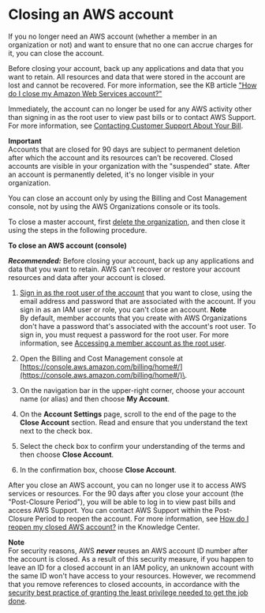 # Closing an AWS account<a name="orgs_manage_accounts_close"></a>

If you no longer need an AWS account \(whether a member in an organization or not\) and want to ensure that no one can accrue charges for it, you can close the account\. 

Before closing your account, back up any applications and data that you want to retain\. All resources and data that were stored in the account are lost and cannot be recovered\. For more information, see the KB article [ "How do I close my Amazon Web Services account?"](https://aws.amazon.com/premiumsupport/knowledge-center/close-aws-account/)

Immediately, the account can no longer be used for any AWS activity other than signing in as the root user to view past bills or to contact AWS Support\. For more information, see [Contacting Customer Support About Your Bill](https://docs.aws.amazon.com/awsaccountbilling/latest/aboutv2/billing-get-answers.html)\.

**Important**  
Accounts that are closed for 90 days are subject to permanent deletion after which the account and its resources can’t be recovered\.
Closed accounts are visible in your organization with the "suspended" state\. After an account is permanently deleted, it's no longer visible in your organization\.

You can close an account only by using the Billing and Cost Management console, not by using the AWS Organizations console or its tools\.

To close a master account, first [delete the organization](orgs_manage_org_delete.md), and then close it using the steps in the following procedure\.

**To close an AWS account \(console\)**

***Recommended:*** Before closing your account, back up any applications and data that you want to retain\. AWS can't recover or restore your account resources and data after your account is closed\. 

1. [Sign in as the root user of the account](https://docs.aws.amazon.com/general/latest/gr/aws_tasks-that-require-root.html) that you want to close, using the email address and password that are associated with the account\. If you sign in as an IAM user or role, you can't close an account\.
**Note**  
By default, member accounts that you create with AWS Organizations don't have a password that's associated with the account's root user\. To sign in, you must request a password for the root user\. For more information, see [Accessing a member account as the root user](orgs_manage_accounts_access.md#orgs_manage_accounts_access-as-root)\.

1. Open the Billing and Cost Management console at [https://console.aws.amazon.com/billing/home#/](https://console.aws.amazon.com/billing/home#/)\.

1. On the navigation bar in the upper\-right corner, choose your account name \(or alias\) and then choose **My Account**\.

1. On the **Account Settings** page, scroll to the end of the page to the **Close Account** section\. Read and ensure that you understand the text next to the check box\.

1. Select the check box to confirm your understanding of the terms and then choose **Close Account**\.

1. In the confirmation box, choose **Close Account**\.

After you close an AWS account, you can no longer use it to access AWS services or resources\. For the 90 days after you close your account \(the "Post\-Closure Period"\), you will be able to log in to view past bills and access AWS Support\. You can contact AWS Support within the Post\-Closure Period to reopen the account\. For more information, see [How do I reopen my closed AWS account?](https://aws.amazon.com/premiumsupport/knowledge-center/reopen-aws-account/) in the Knowledge Center\.

**Note**  
For security reasons, AWS ***never*** reuses an AWS account ID number after the account is closed\. As a result of this security measure, if you happen to leave an ID for a closed account in an IAM policy, an unknown account with the same ID won't have access to your resources\. However, we recommend that you remove references to closed accounts, in accordance with the [security best practice of granting the least privilege needed to get the job done](https://docs.aws.amazon.com/IAM/latest/UserGuide/best-practices.html#grant-least-privilege)\.